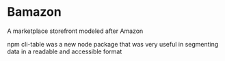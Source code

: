 # Bamazon
A marketplace storefront modeled after Amazon



npm cli-table was a new node package that was very useful in segmenting data in a readable and accessible format
